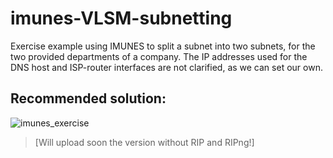 # imunes-VLSM-subnetting
Exercise example using IMUNES to split a subnet into two subnets, for the two provided departments of a company. 
The IP addresses used for the DNS host and ISP-router interfaces are not clarified, as we can set our own.

## Recommended solution:
![imunes_exercise](https://user-images.githubusercontent.com/112007393/214401851-63a368a6-da69-4580-9011-91adf4016209.png)


>[Will upload soon the version without RIP and RIPng!]
